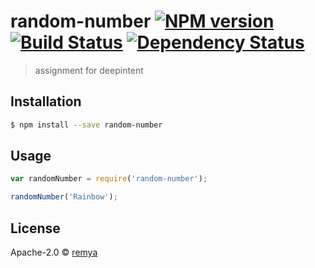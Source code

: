 # random-number [![NPM version][npm-image]][npm-url] [![Build Status][travis-image]][travis-url] [![Dependency Status][daviddm-image]][daviddm-url]
> assignment for deepintent

## Installation

```sh
$ npm install --save random-number
```

## Usage

```js
var randomNumber = require('random-number');

randomNumber('Rainbow');
```
## License

Apache-2.0 © [remya]()


[npm-image]: https://badge.fury.io/js/random-number.svg
[npm-url]: https://npmjs.org/package/random-number
[travis-image]: https://travis-ci.org/remyam/random-number.svg?branch=master
[travis-url]: https://travis-ci.org/remyam/random-number
[daviddm-image]: https://david-dm.org/remyam/random-number.svg?theme=shields.io
[daviddm-url]: https://david-dm.org/remyam/random-number

